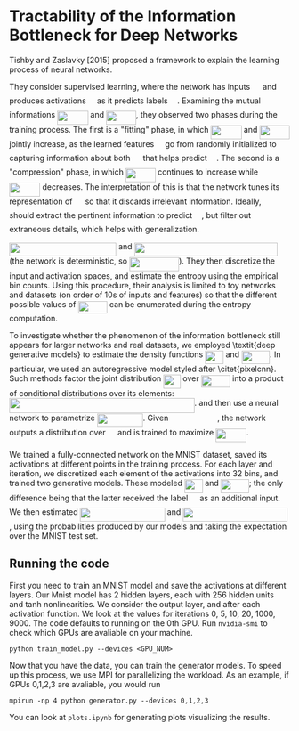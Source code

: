 # Tractability of the Information Bottleneck for Deep Networks

Tishby and Zaslavky [2015] proposed a framework to explain the learning process of neural networks. 

They consider supervised learning, where the network has inputs <img src="https://rawgit.com/in	git@github.com:mostafarohani/info_bottle/master/svgs/cbfb1b2a33b28eab8a3e59464768e810.svg?invert_in_darkmode" align=middle width=14.852970000000001pt height=22.381919999999983pt/> and produces activations <img src="https://rawgit.com/in	git@github.com:mostafarohani/info_bottle/master/svgs/2f118ee06d05f3c2d98361d9c30e38ce.svg?invert_in_darkmode" align=middle width=11.845020000000003pt height=22.381919999999983pt/> as it predicts labels <img src="https://rawgit.com/in	git@github.com:mostafarohani/info_bottle/master/svgs/91aac9730317276af725abd8cef04ca9.svg?invert_in_darkmode" align=middle width=13.147200000000002pt height=22.381919999999983pt/>.
Examining the mutual informations <img src="https://rawgit.com/in	git@github.com:mostafarohani/info_bottle/master/svgs/ba4ad7d078f669d5c2c61a2eaf423293.svg?invert_in_darkmode" align=middle width=55.226655pt height=24.56552999999997pt/> and <img src="https://rawgit.com/in	git@github.com:mostafarohani/info_bottle/master/svgs/ab4b96f1e6312937210a8da7f5fa0b8d.svg?invert_in_darkmode" align=middle width=53.52963pt height=24.56552999999997pt/>, they observed two phases during the training process. 
The first is a "fitting" phase, in which <img src="https://rawgit.com/in	git@github.com:mostafarohani/info_bottle/master/svgs/ba4ad7d078f669d5c2c61a2eaf423293.svg?invert_in_darkmode" align=middle width=55.226655pt height=24.56552999999997pt/> and <img src="https://rawgit.com/in	git@github.com:mostafarohani/info_bottle/master/svgs/ab4b96f1e6312937210a8da7f5fa0b8d.svg?invert_in_darkmode" align=middle width=53.52963pt height=24.56552999999997pt/> jointly increase, as the learned features <img src="https://rawgit.com/in	git@github.com:mostafarohani/info_bottle/master/svgs/2f118ee06d05f3c2d98361d9c30e38ce.svg?invert_in_darkmode" align=middle width=11.845020000000003pt height=22.381919999999983pt/> go from randomly initialized to capturing information about both <img src="https://rawgit.com/in	git@github.com:mostafarohani/info_bottle/master/svgs/cbfb1b2a33b28eab8a3e59464768e810.svg?invert_in_darkmode" align=middle width=14.852970000000001pt height=22.381919999999983pt/> that helps predict <img src="https://rawgit.com/in	git@github.com:mostafarohani/info_bottle/master/svgs/91aac9730317276af725abd8cef04ca9.svg?invert_in_darkmode" align=middle width=13.147200000000002pt height=22.381919999999983pt/>.
The second is a "compression" phase, in which <img src="https://rawgit.com/in	git@github.com:mostafarohani/info_bottle/master/svgs/ab4b96f1e6312937210a8da7f5fa0b8d.svg?invert_in_darkmode" align=middle width=53.52963pt height=24.56552999999997pt/> continues to increase while <img src="https://rawgit.com/in	git@github.com:mostafarohani/info_bottle/master/svgs/ba4ad7d078f669d5c2c61a2eaf423293.svg?invert_in_darkmode" align=middle width=55.226655pt height=24.56552999999997pt/> decreases.
The interpretation of this is that the network tunes its representation of <img src="https://rawgit.com/in	git@github.com:mostafarohani/info_bottle/master/svgs/cbfb1b2a33b28eab8a3e59464768e810.svg?invert_in_darkmode" align=middle width=14.852970000000001pt height=22.381919999999983pt/> so that it discards irrelevant information. Ideally, <img src="https://rawgit.com/in	git@github.com:mostafarohani/info_bottle/master/svgs/2f118ee06d05f3c2d98361d9c30e38ce.svg?invert_in_darkmode" align=middle width=11.845020000000003pt height=22.381919999999983pt/> should extract the pertinent information to predict <img src="https://rawgit.com/in	git@github.com:mostafarohani/info_bottle/master/svgs/91aac9730317276af725abd8cef04ca9.svg?invert_in_darkmode" align=middle width=13.147200000000002pt height=22.381919999999983pt/>, but filter out extraneous details, which helps with generalization.

<img src="https://rawgit.com/in	git@github.com:mostafarohani/info_bottle/master/svgs/57c0d2c8c8834847a5b8414454adc686.svg?invert_in_darkmode" align=middle width=192.232095pt height=24.56552999999997pt/> and <img src="https://rawgit.com/in	git@github.com:mostafarohani/info_bottle/master/svgs/892b8c162360153e7575b208a7fd9889.svg?invert_in_darkmode" align=middle width=257.037495pt height=24.56552999999997pt/> (the network is deterministic, so <img src="https://rawgit.com/in	git@github.com:mostafarohani/info_bottle/master/svgs/0053c61aaf44c77507ae54dfaa2dae1d.svg?invert_in_darkmode" align=middle width=89.005455pt height=24.56552999999997pt/>).
They then discretize the input and activation spaces, and estimate the entropy using the empirical bin counts.
Using this procedure, their analysis is limited to toy networks and datasets (on order of 10s of inputs and features) so that the different possible values of <img src="https://rawgit.com/in	git@github.com:mostafarohani/info_bottle/master/svgs/43335f0bfad5de542db77de2c07893e4.svg?invert_in_darkmode" align=middle width=52.609425pt height=22.381919999999983pt/> can be enumerated during the entropy computation.

To investigate whether the phenomenon of the information bottleneck still appears for larger networks and real datasets, we employed \textit{deep generative models} to estimate the density functions <img src="https://rawgit.com/in	git@github.com:mostafarohani/info_bottle/master/svgs/d9e560b0d39f8eb57862e63425a2a3d1.svg?invert_in_darkmode" align=middle width=32.830875pt height=24.56552999999997pt/> and <img src="https://rawgit.com/in	git@github.com:mostafarohani/info_bottle/master/svgs/2ed2140a9f85fc376bb493e3f7913ac8.svg?invert_in_darkmode" align=middle width=50.54065500000001pt height=24.56552999999997pt/>.
In particular, we used an autoregressive model styled after \citet{pixelcnn}. Such methods factor the joint distribution <img src="https://rawgit.com/in	git@github.com:mostafarohani/info_bottle/master/svgs/48a18a027893eb4fb7f5352c2d3e89a4.svg?invert_in_darkmode" align=middle width=30.917205pt height=24.56552999999997pt/> over <img src="https://rawgit.com/in	git@github.com:mostafarohani/info_bottle/master/svgs/7e007cf84a2cddb9ef0c563dd8889f34.svg?invert_in_darkmode" align=middle width=52.210785pt height=22.473000000000006pt/> into a product of conditional distributions over its elements:
<img src="https://rawgit.com/in	git@github.com:mostafarohani/info_bottle/master/svgs/d6d9fed38385f70dc54bd46f60d582ef.svg?invert_in_darkmode" align=middle width=332.80054499999994pt height=26.401650000000007pt/>.
and then use a neural network to parametrize <img src="https://rawgit.com/in	git@github.com:mostafarohani/info_bottle/master/svgs/e9ce5471ff4e07901f4022ff5e3b9a99.svg?invert_in_darkmode" align=middle width=82.29243pt height=24.56552999999997pt/>. Given <img src="https://rawgit.com/in	git@github.com:mostafarohani/info_bottle/master/svgs/d774bd0d9f7d03409ea113c240e62c4a.svg?invert_in_darkmode" align=middle width=83.98681499999999pt height=14.102549999999994pt/>, the network outputs a distribution over <img src="https://rawgit.com/in	git@github.com:mostafarohani/info_bottle/master/svgs/9fc20fb1d3825674c6a279cb0d5ca636.svg?invert_in_darkmode" align=middle width=13.993485000000002pt height=14.102549999999994pt/> and is trained to maximize <img src="https://rawgit.com/in	git@github.com:mostafarohani/info_bottle/master/svgs/0d133d68c50f1a57d3077f15c81d1485.svg?invert_in_darkmode" align=middle width=54.889725pt height=24.56552999999997pt/>.

We trained a fully-connected network on the MNIST dataset, saved its activations at different points in the training process.
For each layer and iteration, we discretized each element of the activations into 32 bins, and trained two generative models. These modeled <img src="https://rawgit.com/in	git@github.com:mostafarohani/info_bottle/master/svgs/d9e560b0d39f8eb57862e63425a2a3d1.svg?invert_in_darkmode" align=middle width=32.830875pt height=24.56552999999997pt/> and <img src="https://rawgit.com/in	git@github.com:mostafarohani/info_bottle/master/svgs/2ed2140a9f85fc376bb493e3f7913ac8.svg?invert_in_darkmode" align=middle width=50.54065500000001pt height=24.56552999999997pt/>; the only difference being that the latter received the label <img src="https://rawgit.com/in	git@github.com:mostafarohani/info_bottle/master/svgs/91aac9730317276af725abd8cef04ca9.svg?invert_in_darkmode" align=middle width=13.147200000000002pt height=22.381919999999983pt/> as an additional input.
We then estimated <img src="https://rawgit.com/in	git@github.com:mostafarohani/info_bottle/master/svgs/04f24c77fd5784203a5948c61218523c.svg?invert_in_darkmode" align=middle width=152.42287499999998pt height=24.56552999999997pt/> and <img src="https://rawgit.com/in	git@github.com:mostafarohani/info_bottle/master/svgs/c998ddc6521d465ddbb4924c6e8791d9.svg?invert_in_darkmode" align=middle width=187.843095pt height=24.56552999999997pt/>, using the probabilities produced by our models and taking the expectation over the MNIST test set.

## Running the code
First you need to train an MNIST model and save the activations at different layers. Our Mnist model has 2 hidden layers, each with 256 hidden units and tanh nonlinearities. We consider the output layer, and after each activation function. We look at the values for iterations 0, 5, 10, 20, 1000, 9000. The code defaults to running on the 0th GPU. Run ```nvidia-smi``` to check which GPUs are avaliable on your machine.
```
python train_model.py --devices <GPU_NUM>
```
Now that you have the data, you can train the generator models. To speed up this process, we use MPI for parallelizing the workload. As an example, if GPUs 0,1,2,3 are avaliable, you would run
```
mpirun -np 4 python generator.py --devices 0,1,2,3
```

You can look at ```plots.ipynb``` for generating plots visualizing the results.
